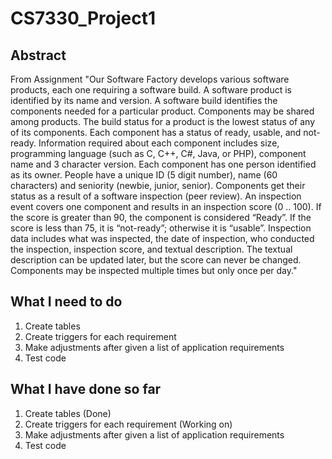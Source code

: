 # CS7330_Project1

## Abstract
From Assignment "Our Software Factory develops various software products, each one requiring a software build. A software  product  is  identified  by  its  name  and  version.    A  software  build  identifies  the components  needed  for  a  particular  product.  Components  may  be  shared  among  products.  The build  status  for  a  product  is  the  lowest  status  of  any  of  its  components.  Each  component  has  a status of ready, usable, and not-ready. Information required about each component includes size, programming  language  (such  as  C,  C++,  C#,  Java,  or  PHP),  component  name  and  3  character version. Each component has one person identified as its owner. People have a unique ID (5 digit number), name (60 characters) and seniority (newbie, junior, senior). Components get their status as a result of a software inspection (peer review). An inspection event covers one component and results  in  an  inspection  score  (0  ..  100).  If  the  score  is  greater  than  90,  the  component  is considered  “Ready”.    If  the  score  is  less  than  75,  it  is  “not-ready”;  otherwise  it  is  “usable”. Inspection  data  includes  what  was  inspected,  the  date  of  inspection,  who  conducted  the inspection, inspection score, and textual description. The textual description can be updated later, but the score can never be changed.  Components may be inspected multiple times but only once per day."

## What I need to do
1) Create tables
2) Create triggers for each requirement
3) Make adjustments after given a list of application requirements
4) Test code

## What I have done so far
1) Create tables (Done)
2) Create triggers for each requirement (Working on)
3) Make adjustments after given a list of application requirements
4) Test code

